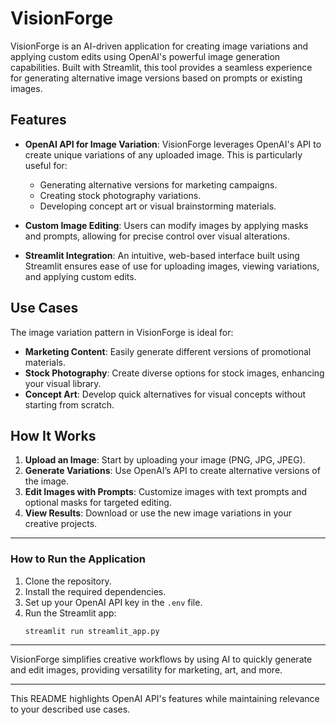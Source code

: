 # VisionForge

VisionForge is an AI-driven application for creating image variations and applying custom edits using OpenAI's powerful image generation capabilities. Built with Streamlit, this tool provides a seamless experience for generating alternative image versions based on prompts or existing images.

## Features

- **OpenAI API for Image Variation**: VisionForge leverages OpenAI's API to create unique variations of any uploaded image. This is particularly useful for:
  - Generating alternative versions for marketing campaigns.
  - Creating stock photography variations.
  - Developing concept art or visual brainstorming materials.

- **Custom Image Editing**: Users can modify images by applying masks and prompts, allowing for precise control over visual alterations.

- **Streamlit Integration**: An intuitive, web-based interface built using Streamlit ensures ease of use for uploading images, viewing variations, and applying custom edits.

## Use Cases

The image variation pattern in VisionForge is ideal for:
- **Marketing Content**: Easily generate different versions of promotional materials.
- **Stock Photography**: Create diverse options for stock images, enhancing your visual library.
- **Concept Art**: Develop quick alternatives for visual concepts without starting from scratch.

## How It Works

1. **Upload an Image**: Start by uploading your image (PNG, JPG, JPEG).
2. **Generate Variations**: Use OpenAI’s API to create alternative versions of the image.
3. **Edit Images with Prompts**: Customize images with text prompts and optional masks for targeted editing.
4. **View Results**: Download or use the new image variations in your creative projects.

---

### How to Run the Application

1. Clone the repository.
2. Install the required dependencies.
3. Set up your OpenAI API key in the `.env` file.
4. Run the Streamlit app:
   ```
   streamlit run streamlit_app.py
   ```

---

VisionForge simplifies creative workflows by using AI to quickly generate and edit images, providing versatility for marketing, art, and more.

--- 

This README highlights OpenAI API's features while maintaining relevance to your described use cases.

